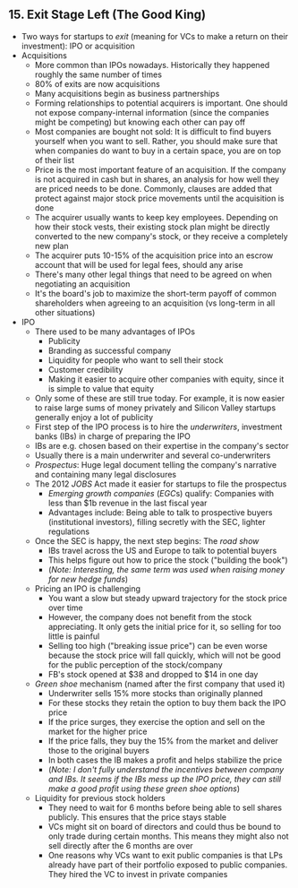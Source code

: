 ## 15. Exit Stage Left (The Good King)

* Two ways for startups to *exit* (meaning for VCs to make a return on their investment): IPO or acquisition
* Acquisitions
    * More common than IPOs nowadays. Historically they happened roughly the same number of times
    * 80% of exits are now acquisitions
    * Many acquisitions begin as business partnerships
    * Forming relationships to potential acquirers is important. One should not expose company-internal information (since the companies might be competing) but knowing each other can pay off
    * Most companies are bought not sold: It is difficult to find buyers yourself when you want to sell. Rather, you should make sure that when companies do want to buy in a certain space, you are on top of their list
    * Price is the most important feature of an acquisition. If the company is not acquired in cash but in shares, an analysis for how well they are priced needs to be done. Commonly, clauses are added that protect against major stock price movements until the acquisition is done
    * The acquirer usually wants to keep key employees. Depending on how their stock vests, their existing stock plan might be directly converted to the new company's stock, or they receive a completely new plan
    * The acquirer puts 10-15% of the acquisition price into an escrow account that will be used for legal fees, should any arise
    * There's many other legal things that need to be agreed on when negotiating an acquisition
    * It's the board's job to maximize the short-term payoff of common shareholders when agreeing to an acquisition (vs long-term in all other situations)
* IPO
    * There used to be many advantages of IPOs
        * Publicity
        * Branding as successful company
        * Liquidity for people who want to sell their stock
        * Customer credibility
        * Making it easier to acquire other companies with equity, since it is simple to value that equity
    * Only some of these are still true today. For example, it is now easier to raise large sums of money privately and Silicon Valley startups generally enjoy a lot of publicity
    * First step of the IPO process is to hire the *underwriters*, investment banks (IBs) in charge of preparing the IPO
    * IBs are e.g. chosen based on their expertise in the company's sector
    * Usually there is a main underwriter and several co-underwriters
    * *Prospectus*: Huge legal document telling the company's narrative and containing many legal disclosures
    * The 2012 *JOBS* Act made it easier for startups to file the prospectus
        * *Emerging growth companies* (*EGC*s) qualify: Companies with less than $1b revenue in the last fiscal year
        * Advantages include: Being able to talk to prospective buyers (institutional investors), filling secretly with the SEC, lighter regulations
    * Once the SEC is happy, the next step begins: The *road show*
        * IBs travel across the US and Europe to talk to potential buyers
        * This helps figure out how to price the stock ("building the book")
        * (*Note: Interesting, the same term was used when raising money for new hedge funds*)
    * Pricing an IPO is challenging
        * You want a slow but steady upward trajectory for the stock price over time
        * However, the company does not benefit from the stock appreciating. It only gets the initial price for it, so selling for too little is painful
        * Selling too high ("breaking issue price") can be even worse because the stock price will fall quickly, which will not be good for the public perception of the stock/company
        * FB's stock opened at $38 and dropped to $14 in one day
    * *Green shoe* mechanism (named after the first company that used it)
        * Underwriter sells 15% more stocks than originally planned
        * For these stocks they retain the option to buy them back the IPO price
        * If the price surges, they exercise the option and sell on the market for the higher price
        * If the price falls, they buy the 15% from the market and deliver those to the original buyers
        * In both cases the IB makes a profit and helps stabilize the price
        * (*Note: I don't fully understand the incentives between company and IBs. It seems if the IBs mess up the IPO price, they can still make a good profit using these green shoe options*)
    * Liquidity for previous stock holders
        * They need to wait for 6 months before being able to sell shares publicly. This ensures that the price stays stable
        * VCs might sit on board of directors and could thus be bound to only trade during certain months. This means they might also not sell directly after the 6 months are over
        * One reasons why VCs want to exit public companies is that LPs already have part of their portfolio exposed to public companies. They hired the VC to invest in private companies
